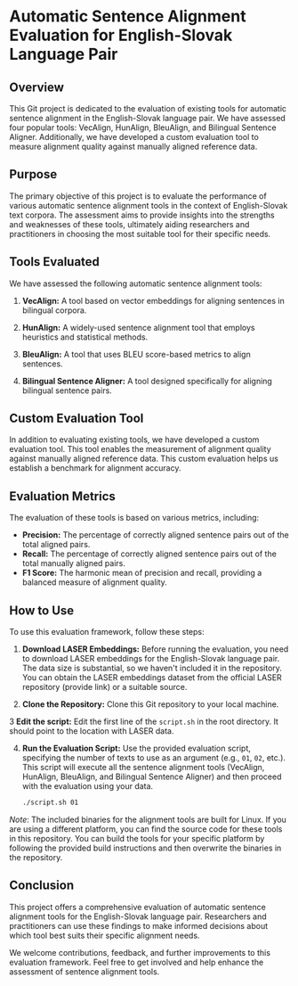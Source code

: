 # Automatic Sentence Alignment Evaluation for English-Slovak Language Pair

## Overview

This Git project is dedicated to the evaluation of existing tools for automatic sentence alignment in the English-Slovak language pair. We have assessed four popular tools: VecAlign, HunAlign, BleuAlign, and Bilingual Sentence Aligner. Additionally, we have developed a custom evaluation tool to measure alignment quality against manually aligned reference data.

## Purpose

The primary objective of this project is to evaluate the performance of various automatic sentence alignment tools in the context of English-Slovak text corpora. The assessment aims to provide insights into the strengths and weaknesses of these tools, ultimately aiding researchers and practitioners in choosing the most suitable tool for their specific needs.

## Tools Evaluated

We have assessed the following automatic sentence alignment tools:

1. **VecAlign:** A tool based on vector embeddings for aligning sentences in bilingual corpora.

2. **HunAlign:** A widely-used sentence alignment tool that employs heuristics and statistical methods.

3. **BleuAlign:** A tool that uses BLEU score-based metrics to align sentences.

4. **Bilingual Sentence Aligner:** A tool designed specifically for aligning bilingual sentence pairs.

## Custom Evaluation Tool

In addition to evaluating existing tools, we have developed a custom evaluation tool. This tool enables the measurement of alignment quality against manually aligned reference data. This custom evaluation helps us establish a benchmark for alignment accuracy.

## Evaluation Metrics

The evaluation of these tools is based on various metrics, including:

- **Precision:** The percentage of correctly aligned sentence pairs out of the total aligned pairs.
- **Recall:** The percentage of correctly aligned sentence pairs out of the total manually aligned pairs.
- **F1 Score:** The harmonic mean of precision and recall, providing a balanced measure of alignment quality.

## How to Use

To use this evaluation framework, follow these steps:

1. **Download LASER Embeddings:** Before running the evaluation, you need to download LASER embeddings for the English-Slovak language pair. The data size is substantial, so we haven't included it in the repository. You can obtain the LASER embeddings dataset from the official LASER repository (provide link) or a suitable source.

2. **Clone the Repository:** Clone this Git repository to your local machine.

3 **Edit the script:** Edit the first line of the `script.sh` in the root directory. It should point to the location with LASER data.

4. **Run the Evaluation Script:** Use the provided evaluation script, specifying the number of texts to use as an argument (e.g., `01`, `02`, etc.). This script will execute all the sentence alignment tools (VecAlign, HunAlign, BleuAlign, and Bilingual Sentence Aligner) and then proceed with the evaluation using your data.

   ```bash
   ./script.sh 01


*Note*: The included binaries for the alignment tools are built for Linux. If you are using a different platform, you can find the source code for these tools in this repository. You can build the tools for your specific platform by following the provided build instructions and then overwrite the binaries in the repository.

## Conclusion

This project offers a comprehensive evaluation of automatic sentence alignment tools for the English-Slovak language pair. Researchers and practitioners can use these findings to make informed decisions about which tool best suits their specific alignment needs.

We welcome contributions, feedback, and further improvements to this evaluation framework. Feel free to get involved and help enhance the assessment of sentence alignment tools.
